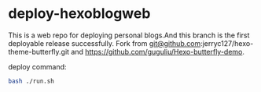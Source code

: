 # deploy-hexoblogweb
This is a web repo for deploying personal blogs.And this branch is the first deployable release successfully.
Fork from git@github.com:jerryc127/hexo-theme-butterfly.git and https://github.com/guguliu/Hexo-butterfly-demo.

deploy command:
```bash
bash ./run.sh
```



